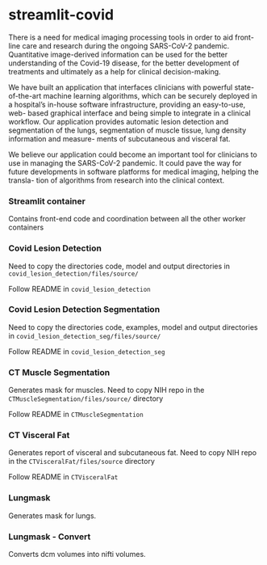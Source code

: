 # streamlit-covid

There is a need for medical imaging processing tools in order to aid front-line care and research during the ongoing SARS-CoV-2 pandemic. Quantitative image-derived information can be used for the better understanding of the Covid-19 disease, for the better development of treatments and ultimately as a help for clinical decision-making.

We have built an application that interfaces clinicians with powerful state- of-the-art machine learning algorithms, which can be securely deployed in a hospital’s in-house software infrastructure, providing an easy-to-use, web- based graphical interface and being simple to integrate in a clinical workflow. Our application provides automatic lesion detection and segmentation of the lungs, segmentation of muscle tissue, lung density information and measure- ments of subcutaneous and visceral fat.

We believe our application could become an important tool for clinicians to use in managing the SARS-CoV-2 pandemic. It could pave the way for future developments in software platforms for medical imaging, helping the transla- tion of algorithms from research into the clinical context.


### Streamlit container
Contains front-end code and coordination between
    all the other worker containers
    
### Covid Lesion Detection
Need to copy the directories code, model and output directories in
    ```covid_lesion_detection/files/source/```
    
Follow README in ```covid_lesion_detection```
   
### Covid Lesion Detection Segmentation
Need to copy the directories code, examples, model and output directories in
    ```covid_lesion_detection_seg/files/source/```
    
Follow README in ```covid_lesion_detection_seg```

### CT Muscle Segmentation
Generates mask for muscles.
    Need to copy NIH repo in the ```CTMuscleSegmentation/files/source/``` directory
    
Follow README in ```CTMuscleSegmentation```

### CT Visceral Fat
   Generates report of visceral and subcutaneous fat.
    Need to copy NIH repo in the ```CTVisceralFat/files/source``` directory
    
Follow README in ```CTVisceralFat```

### Lungmask
Generates mask for lungs.

### Lungmask - Convert
Converts dcm volumes into nifti volumes.
